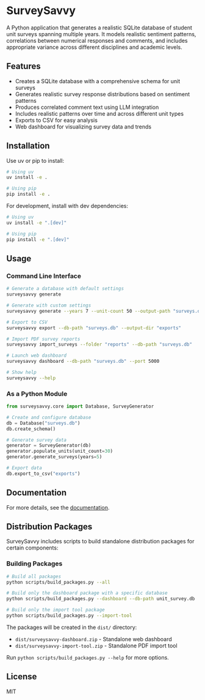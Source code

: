 # SurveySavvy

A Python application that generates a realistic SQLite database of student unit surveys spanning multiple years. It models realistic sentiment patterns, correlations between numerical responses and comments, and includes appropriate variance across different disciplines and academic levels.

## Features

- Creates a SQLite database with a comprehensive schema for unit surveys
- Generates realistic survey response distributions based on sentiment patterns
- Produces correlated comment text using LLM integration
- Includes realistic patterns over time and across different unit types
- Exports to CSV for easy analysis
- Web dashboard for visualizing survey data and trends

## Installation

Use uv or pip to install:

```bash
# Using uv
uv install -e .

# Using pip
pip install -e .
```

For development, install with dev dependencies:

```bash
# Using uv
uv install -e ".[dev]"

# Using pip
pip install -e ".[dev]"
```

## Usage

### Command Line Interface

```bash
# Generate a database with default settings
surveysavvy generate

# Generate with custom settings
surveysavvy generate --years 7 --unit-count 50 --output-path "surveys.db"

# Export to CSV
surveysavvy export --db-path "surveys.db" --output-dir "exports"

# Import PDF survey reports
surveysavvy import_surveys --folder "reports" --db-path "surveys.db"

# Launch web dashboard
surveysavvy dashboard --db-path "surveys.db" --port 5000

# Show help
surveysavvy --help
```

### As a Python Module

```python
from surveysavvy.core import Database, SurveyGenerator

# Create and configure database
db = Database("surveys.db")
db.create_schema()

# Generate survey data
generator = SurveyGenerator(db)
generator.populate_units(unit_count=30)
generator.generate_surveys(years=5)

# Export data
db.export_to_csv("exports")
```

## Documentation

For more details, see the [documentation](https://your-docs-site.com).

## Distribution Packages

SurveySavvy includes scripts to build standalone distribution packages for certain components:

### Building Packages

```bash
# Build all packages
python scripts/build_packages.py --all

# Build only the dashboard package with a specific database
python scripts/build_packages.py --dashboard --db-path unit_survey.db

# Build only the import tool package
python scripts/build_packages.py --import-tool
```

The packages will be created in the `dist/` directory:
- `dist/surveysavvy-dashboard.zip` - Standalone web dashboard
- `dist/surveysavvy-import-tool.zip` - Standalone PDF import tool

Run `python scripts/build_packages.py --help` for more options.

## License

MIT